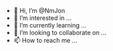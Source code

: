 - 👋 Hi, I’m @NmJon
- 👀 I’m interested in ...
- 🌱 I’m currently learning ...
- 💞️ I’m looking to collaborate on ...
- 📫 How to reach me ...

<!---
NmJon/NmJon is a ✨ special ✨ repository because its `README.md` (this file) appears on your GitHub profile.
You can click the Preview link to take a look at your changes.
--->
